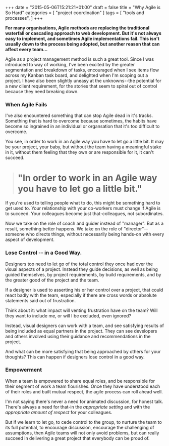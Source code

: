 +++
date = "2015-05-06T15:21:21+01:00"
draft = false
title = "Why Agile is So Hard"
categories = [
  "project coordination"
]
tags = [ 
    "tools and processes", 
]
+++

**For many organisations, Agile methods are replacing the traditional waterfall or cascading approach to web development. But it's not always easy to implement, and sometimes Agile implementations fail. This isn't usually down to the process being adopted, but another reason that can affect every team...**

Agile as a project management method is such a great tool. Since I was introduced to way of working, I've been excited by the greater segmentation and breakdown of tasks, encouraged when I see items flow across my Kanban task board, and delighted when I'm scoping out a project. I have also been slightly uneasy at the unknowns--the potential for a new client requirement, for the stories that seem to spiral out of control because they need breaking down.

### When Agile Fails

I've also encountered something that can stop Agile dead in it's tracks. Something that is hard to overcome because sometimes, the habits have become so ingrained in an individual or organsation that it's too difficult to overcome.

You see, in order to work in an Agile way you have to let go a little bit. It may be your project, your baby, but without the team having a meaningful stake in it, without them feeling that they own or are responsible for it, it can't succeed.

<blockquote>
<h1>"In order to work in an Agile way you have to let go a little bit."</h1>
</blockquote>

If you're used to telling people what to do, this might be something hard to get used to. Your relationship with your co-workers must change if Agile is to succeed. Your colleagues become just that-colleagues, not subordinates.

Now we take on the role of coach and guider instead of "manager". But as a result, something better happens. We take on the role of "director"--someone who directs things, without necessarily being hands-on with every aspect of development.

### Lose Control -- in a Good Way.

Designers too need to let go of the total control they once had over the visual aspects of a project. Instead they guide decisions, as well as being guided themselves, by project requirements, by build requirements, and by the greater good of the project and the team.

If a designer is used to asserting his or her control over a project, that could react badly with the team, especially if there are cross words or absolute statements said out of frustration.

Think about it: what impact will venting frustration have on the team? Will they want to include me, or will I be excluded, even ignored?

Instead, visual designers can work with a team, and see satisfying results of being included as equal partners in the project. They can see developers and others involved using their guidance and recommendations in the project.

And what can be more satisfying that being approached by others for your thoughts? This can happen if designers lose control in a good way.

### Empowerment

When a team is empowered to share equal roles, and be responsible for their segment of work a team flourishes. Once they have understood each of their roles and built mutual respect, the agile process can roll ahead well.

I'm not saying there's never a need for animated discussion, for honest talk. There's always a need for that-in the _appropriate setting_ and with the _appropriate amount of respect_ for your colleagues.

But if we learn to let go, to cede control to the group, to nurture the team to its full potential, to encourage discussion, encourage the challenging of assumptions, then Agile teams will not only avoid problems, but can really succeed in delivering a great project that everybody can be proud of.
